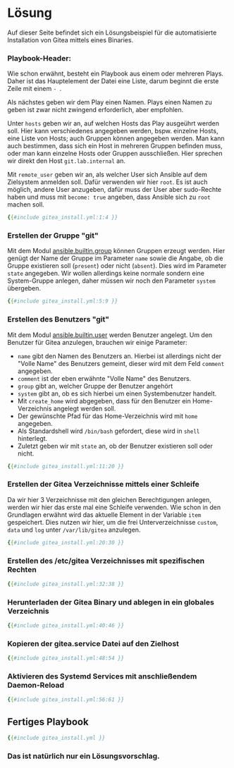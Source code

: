 # Lösung

Auf dieser Seite befindet sich ein Lösungsbeispiel für die automatisierte Installation von Gitea mittels eines Binaries.

### Playbook-Header:

Wie schon erwähnt, besteht ein Playbook aus einem oder mehreren Plays. Daher ist das Hauptelement der Datei eine Liste, darum beginnt die erste Zeile mit einem `- `.

Als nächstes geben wir dem Play einen Namen. Plays einen Namen zu geben ist zwar nicht zwingend erforderlich, aber empfohlen.

Unter `hosts` geben wir an, auf welchen Hosts das Play ausgeührt werden soll. Hier kann verschiedenes angegeben werden, bspw. einzelne Hosts, eine Liste von Hosts; auch Gruppen können angegeben werden. Man kann auch bestimmen, dass sich ein Host in mehreren Gruppen befinden muss, oder man kann einzelne Hosts oder Gruppen ausschließen. Hier sprechen wir direkt den Host `git.lab.internal` an.

Mit `remote_user` geben wir an, als welcher User sich Ansible auf dem Zielsystem anmelden soll. Dafür verwenden wir hier `root`. Es ist auch möglich, andere User anzugeben, dafür muss der User aber sudo-Rechte haben und muss mit `become: true` angeben, dass Ansible sich zu `root` machen soll.

``` yml
{{#include gitea_install.yml:1:4 }}
```

### Erstellen der Gruppe "git"

Mit dem Modul [ansible.builtin.group](https://docs.ansible.com/ansible/latest/collections/ansible/builtin/group_module.html) können Gruppen erzeugt werden. Hier genügt der Name der Gruppe im Parameter `name` sowie die Angabe, ob die Gruppe existieren soll (`present`) oder nicht (`absent`). Dies wird im Parameter `state` angegeben. Wir wollen allerdings keine normale sondern eine System-Gruppe anlegen, daher müssen wir noch den Parameter `system` übergeben.

``` yml
{{#include gitea_install.yml:5:9 }}
```

### Erstellen des Benutzers "git"

Mit dem Modul [ansible.builtin.user](https://docs.ansible.com/ansible/latest/collections/ansible/builtin/user_module.html) werden Benutzer angelegt. Um den Benutzer für Gitea anzulegen, brauchen wir einige Parameter:

- `name` gibt den Namen des Benutzers an. Hierbei ist allerdings nicht der "Volle Name" des Benutzers gemeint, dieser wird mit dem Feld `comment` angegeben.
- `comment` ist der eben erwähnte "Volle Name" des Benutzers.
- `group` gibt an, welcher Gruppe der Benutzer angehört
- `system` gibt an, ob es sich hierbei um einen Systembenutzer handelt.
- Mit `create_home` wird abgegeben, dass für den Benutzer ein Home-Verzeichnis angelegt werden soll.
- Der gewünschte Pfad für das Home-Verzeichnis wird mit `home` angegeben.
- Als Standardshell wird `/bin/bash` gefordert, diese wird in `shell` hinterlegt.
- Zuletzt geben wir mit `state` an, ob der Benutzer existieren soll oder nicht.

``` yml
{{#include gitea_install.yml:11:20 }}
```

### Erstellen der Gitea Verzeichnisse mittels einer Schleife

Da wir hier 3 Verzeichnisse mit den gleichen Berechtigungen anlegen, werden wir hier das erste mal eine Schleife verwenden. Wie schon in den Grundlagen erwähnt wird das aktuelle Element in der Variable `item` gespeichert. Dies nutzen wir hier, um die frei Unterverzeichnisse `custom`, `data` und `log` unter `/var/lib/gitea` anzulegen.

``` yml
{{#include gitea_install.yml:20:30 }}
```

### Erstellen des /etc/gitea Verzeichnisses mit spezifischen Rechten


``` yml
{{#include gitea_install.yml:32:38 }}
```

### Herunterladen der Gitea Binary und ablegen in ein globales Verzeichnis

``` yml
{{#include gitea_install.yml:40:46 }}
```

### Kopieren der gitea.service Datei auf den Zielhost

``` yml
{{#include gitea_install.yml:48:54 }}
```

### Aktivieren des Systemd Services mit anschließendem Daemon-Reload

``` yml
{{#include gitea_install.yml:56:61 }}
```



## Fertiges Playbook


``` yml
{{#include gitea_install.yml }}
```



### Das ist natürlich nur ein Lösungsvorschlag.